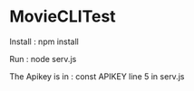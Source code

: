 # MovieCLITest

Install : npm install

Run : node serv.js

The Apikey is in : const APIKEY line 5 in serv.js
